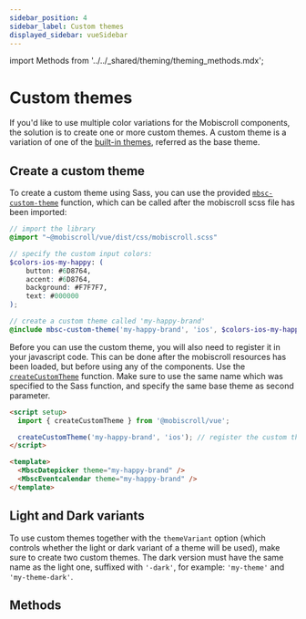 ```yaml
---
sidebar_position: 4
sidebar_label: Custom themes
displayed_sidebar: vueSidebar
---
```


import Methods from '../../_shared/theming/theming_methods.mdx';

# Custom themes

If you'd like to use multiple color variations for the Mobiscroll components, the solution is to create one or more custom themes. A custom theme is a variation of one of the [built-in themes](./built-in-themes), referred as the base theme.

## Create a custom theme

To create a custom theme using Sass, you can use the provided [`mbsc-custom-theme`](#method-mbsc-custom-theme) function, which can be called after the mobiscroll scss file has been imported:

```scss
// import the library
@import "~@mobiscroll/vue/dist/css/mobiscroll.scss"

// specify the custom input colors:
$colors-ios-my-happy: (
    button: #6D8764,
    accent: #6D8764,
    background: #F7F7F7,
    text: #000000
);

// create a custom theme called 'my-happy-brand'
@include mbsc-custom-theme('my-happy-brand', 'ios', $colors-ios-my-happy);
```

Before you can use the custom theme, you will also need to register it in your javascript code. This can be done after the mobiscroll resources has been loaded, but before using any of the components. Use the [`createCustomTheme`](#method-createCustomTheme) function. Make sure to use the same name which was specified to the Sass function, and specify the same base theme as second parameter.

```html
<script setup>
  import { createCustomTheme } from '@mobiscroll/vue';

  createCustomTheme('my-happy-brand', 'ios'); // register the custom theme
</script>

<template>
  <MbscDatepicker theme="my-happy-brand" />
  <MbscEventcalendar theme="my-happy-brand" />
</template>
```

## Light and Dark variants

To use custom themes together with the `themeVariant` option (which controls whether the light or dark variant of a theme will be used), make sure to create two custom themes. The dark version must have the same name as the light one, suffixed with `'-dark'`, for example: `'my-theme'` and `'my-theme-dark'`.

<div className="option-list">

## Methods

<Methods />

</div>